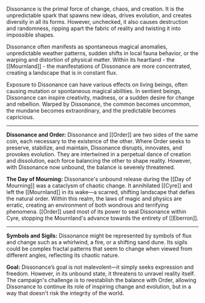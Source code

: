 Dissonance is the primal force of change, chaos, and creation. It is the unpredictable spark that spawns new ideas, drives evolution, and creates diversity in all its forms. However, unchecked, it also causes destruction and randomness, ripping apart the fabric of reality and twisting it into impossible shapes.

Dissonance often manifests as spontaneous magical anomalies, unpredictable weather patterns, sudden shifts in local fauna behavior, or the warping and distortion of physical matter. Within its heartland - the [[Mournland]] - the manifestations of Dissonance are more concentrated, creating a landscape that is in constant flux.

Exposure to Dissonance can have various effects on living beings, often causing mutation or spontaneous magical abilities. In sentient beings, Dissonance can inspire creativity, madness, or a sudden desire for change and rebellion. Warped by Dissonance, the common becomes uncommon, the mundane becomes extraordinary, and the predictable becomes capricious.

---

**Dissonance and Order:** Dissonance and [[Order]] are two sides of the same coin, each necessary to the existence of the other. Where Order seeks to preserve, stabilize, and maintain, Dissonance disrupts, innovates, and provokes evolution. They are intertwined in a perpetual dance of creation and dissolution, each force balancing the other to shape reality. However, with Dissonance now unbound, the balance is severely threatened.

**The Day of Mourning:** Dissonance's unbound release during the [[Day of Mourning]] was a cataclysm of chaotic change. It annihilated [[Cyre]] and left the [[Mournland]] in its wake—a scarred, shifting landscape that defies the natural order. Within this realm, the laws of magic and physics are erratic, creating an environment of both wondrous and terrifying phenomena. [[Order]] used most of its power to seal Dissonance within Cyre, stopping the Mournland's advance towards the entirety of [[Eberron]].

---

**Symbols and Sigils:** Dissonance might be represented by symbols of flux and change such as a whirlwind, a fire, or a shifting sand dune. Its sigils could be complex fractal patterns that seem to change when viewed from different angles, reflecting its chaotic nature.

**Goal:** Dissonance’s goal is not malevolent—it simply seeks expression and freedom. However, in its unbound state, it threatens to unravel reality itself. The campaign's challenge is to reestablish the balance with Order, allowing Dissonance to continue its role of inspiring change and evolution, but in a way that doesn't risk the integrity of the world.